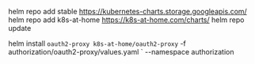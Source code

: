 helm repo add stable https://kubernetes-charts.storage.googleapis.com/
helm repo add k8s-at-home https://k8s-at-home.com/charts/
helm repo update

helm install `
oauth2-proxy k8s-at-home/oauth2-proxy `
-f authorization/oauth2-proxy/values.yaml `
--namespace authorization